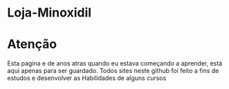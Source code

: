 # Loja-Minoxidil
<h1>Atenção</h1>
<p>Esta pagina e de anos atras quando eu estava começando a aprender, está aqui apenas para ser guardado.
Todos sites neste github foi feito a fins de estudos e desenvolver as Habilidades de alguns cursos</p>
